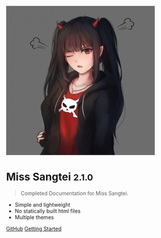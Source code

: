 ![logo](_media/icon.png)

# Miss Sangtei <small>2.1.0</small>

> Completed Documentation for Miss Sangtei.

- Simple and lightweight
- No statically built html files
- Multiple themes

[GitHub](https://github.com/Fahrahmaikani/docsify/)
[Getting Started](#docsify)

